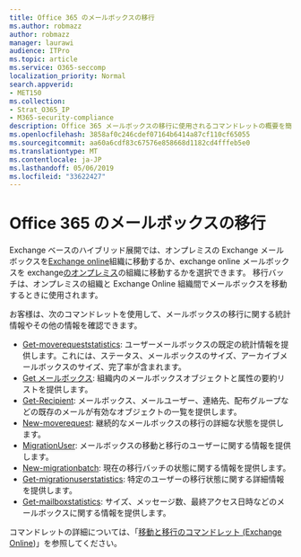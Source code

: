 ```yaml
---
title: Office 365 のメールボックスの移行
ms.author: robmazz
author: robmazz
manager: laurawi
audience: ITPro
ms.topic: article
ms.service: O365-seccomp
localization_priority: Normal
search.appverid:
- MET150
ms.collection:
- Strat_O365_IP
- M365-security-compliance
description: Office 365 メールボックスの移行に使用されるコマンドレットの概要を簡単に説明します。
ms.openlocfilehash: 3858af0c246cdef07164b6414a87cf110cf65055
ms.sourcegitcommit: aa60a6cdf83c67576e858668d1182cd4fffeb5e0
ms.translationtype: MT
ms.contentlocale: ja-JP
ms.lasthandoff: 05/06/2019
ms.locfileid: "33622427"
---
```

# <a name="office-365-mailbox-migrations"></a>Office 365 のメールボックスの移行
Exchange ベースのハイブリッド展開では、オンプレミスの Exchange メールボックスを[Exchange online](https://docs.microsoft.com/Exchange/exchange-online)組織に移動するか、exchange online メールボックスを exchange[のオンプレミス](https://docs.microsoft.com/Exchange/exchange-server)の組織に移動するかを選択できます。 移行バッチは、オンプレミスの組織と Exchange Online 組織間でメールボックスを移動するときに使用されます。

お客様は、次のコマンドレットを使用して、メールボックスの移行に関する統計情報やその他の情報を確認できます。

- [Get-moverequeststatistics](https://docs.microsoft.com/powershell/module/exchange/move-and-migration/Get-MoveRequestStatistics?view=exchange-ps): ユーザーメールボックスの既定の統計情報を提供します。これには、ステータス、メールボックスのサイズ、アーカイブメールボックスのサイズ、完了率が含まれます。
- [Get メールボックス](https://docs.microsoft.com/powershell/module/exchange/mailboxes/Get-Mailbox?view=exchange-ps
): 組織内のメールボックスオブジェクトと属性の要約リストを提供します。
- [Get-Recipient](https://docs.microsoft.com/powershell/module/exchange/users-and-groups/Get-Recipient?view=exchange-ps): メールボックス、メールユーザー、連絡先、配布グループなどの既存のメールが有効なオブジェクトの一覧を提供します。
- [New-moverequest](https://docs.microsoft.com/powershell/module/exchange/move-and-migration/Get-MoveRequest?view=exchange-ps): 継続的なメールボックスの移行の詳細な状態を提供します。
- [MigrationUser](https://docs.microsoft.com/powershell/module/exchange/move-and-migration/Get-MigrationUser?view=exchange-ps): メールボックスの移動と移行のユーザーに関する情報を提供します。
- [New-migrationbatch](https://docs.microsoft.com/powershell/module/exchange/move-and-migration/Get-MigrationBatch?view=exchange-ps): 現在の移行バッチの状態に関する情報を提供します。
- [Get-migrationuserstatistics](https://docs.microsoft.com/powershell/module/exchange/move-and-migration/Get-MigrationUserStatistics?view=exchange-ps): 特定のユーザーの移行状態に関する詳細情報を提供します。
- [Get-mailboxstatistics](https://docs.microsoft.com/powershell/module/exchange/mailboxes/Get-MailboxStatistics?view=exchange-ps): サイズ、メッセージ数、最終アクセス日時などのメールボックスに関する情報を提供します。

コマンドレットの詳細については、「[移動と移行のコマンドレット (Exchange Online](https://docs.microsoft.com/powershell/exchange/exchange-online/exchange-online-powershell?view=exchange-ps))」を参照してください。
